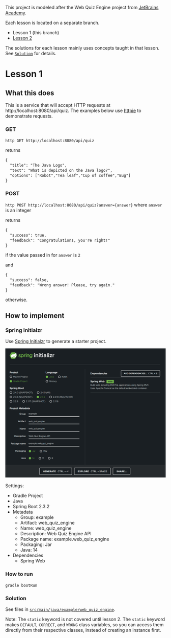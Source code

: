 This project is modeled after the Web Quiz Engine project from [JetBrains Academy](https://hyperskill.org/).

Each lesson is located on a separate branch.

- Lesson 1 (this branch)
- [Lesson 2](https://github.com/nantrinh/web_quiz_engine/tree/lesson_2)

The solutions for each lesson mainly uses concepts taught in that lesson. See [`Solution`](###Solution) for details.

# Lesson 1

## What this does

This is a service that will accept HTTP requests at http://localhost:8080/api/quiz.
The examples below use [httpie](https://httpie.org/) to demonstrate requests.

### GET

`http GET http://localhost:8080/api/quiz`

returns

```
{
  "title": "The Java Logo",
  "text": "What is depicted on the Java logo?",
  "options": ["Robot","Tea leaf","Cup of coffee","Bug"]
}
```

### POST

`http POST http://localhost:8080/api/quiz?answer={answer}` where `answer` is an integer

returns

```
{
  "success": true,
  "feedback": "Congratulations, you're right!"
}
```

if the value passed in for `answer` is `2`

and

```
{
  "success": false,
  "feedback": "Wrong answer! Please, try again."
}
```

otherwise.

## How to implement

### Spring Initialzr

Use [Spring Initialzr](https://start.spring.io/) to generate a starter project.

![spring_initialzr_settings](README_assets/images/spring_initialzr.png)

Settings:

- Gradle Project
- Java
- Spring Boot 2.3.2
- Metadata
  - Group: example
  - Artifact: web_quiz_engine
  - Name: web_quiz_engine
  - Description: Web Quiz Engine API
  - Package name: example.web_quiz_engine
  - Packaging: Jar
  - Java: 14
- Dependencies
  - Spring Web

### How to run

`gradle bootRun`

### Solution

See files in [`src/main/java/example/web_quiz_engine`](https://github.com/nantrinh/web_quiz_engine/tree/lesson_1/src/main/java/example/web_quiz_engine).

Note: The `static` keyword is not covered until lesson 2. The `static` keyword makes `DEFAULT`, `CORRECT`, and `WRONG` class variables, so you can access them directly from their respective classes, instead of creating an instance first.
